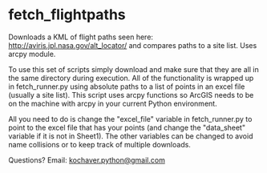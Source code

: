 # fetch_flightpaths
Downloads a KML of flight paths seen here: http://aviris.jpl.nasa.gov/alt_locator/ and compares paths to a site list.
Uses arcpy module.

To use this set of scripts simply download and make sure that they are all in the same directory during execution.
All of the functionality is wrapped up in fetch_runner.py using absolute paths to a list of points in an excel file (usually a site list). This script uses arcpy functions so ArcGIS needs to be on the machine with arcpy in your current Python environment.

All you need to do is change the "excel_file" variable in fetch_runner.py to point to the excel file that has your points (and change the "data_sheet" variable if it is not in Sheet1). The other variables can be changed to avoid name collisions or to keep track of multiple downloads.

Questions? Email: kochaver.python@gmail.com
